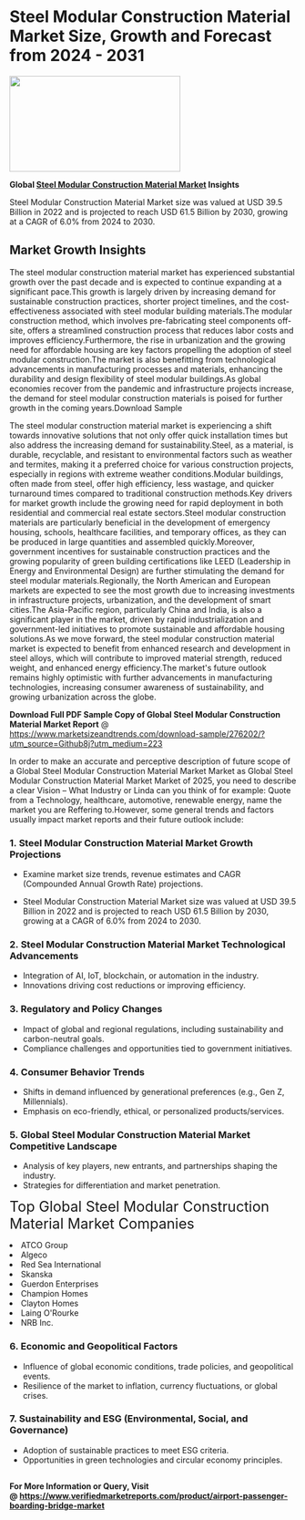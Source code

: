 <H1>Steel Modular Construction Material Market Size, Growth and Forecast from 2024 - 2031</H1><img class="aligncenter size-medium wp-image-584254" src="https://thirdeyenews.in/wp-content/uploads/2024/09/Global-Market-Research-300x168.jpeg" alt="" width="300" height="168" /><p><strong>Global&nbsp;<a href="https://www.marketsizeandtrends.com/download-sample/276202/?utm_source=Github8j?utm_medium=223">Steel Modular Construction Material Market</a> Insights</strong></p><p>Steel Modular Construction Material Market size was valued at USD 39.5 Billion in 2022 and is projected to reach USD 61.5 Billion by 2030, growing at a CAGR of 6.0% from 2024 to 2030.</p><p><h2>Market Growth Insights</h2> <p>The steel modular construction material market has experienced substantial growth over the past decade and is expected to continue expanding at a significant pace.This growth is largely driven by increasing demand for sustainable construction practices, shorter project timelines, and the cost-effectiveness associated with steel modular building materials.The modular construction method, which involves pre-fabricating steel components off-site, offers a streamlined construction process that reduces labor costs and improves efficiency.Furthermore, the rise in urbanization and the growing need for affordable housing are key factors propelling the adoption of steel modular construction.The market is also benefitting from technological advancements in manufacturing processes and materials, enhancing the durability and design flexibility of steel modular buildings.As global economies recover from the pandemic and infrastructure projects increase, the demand for steel modular construction materials is poised for further growth in the coming years.Download Sample </p> <p>The steel modular construction material market is experiencing a shift towards innovative solutions that not only offer quick installation times but also address the increasing demand for sustainability.Steel, as a material, is durable, recyclable, and resistant to environmental factors such as weather and termites, making it a preferred choice for various construction projects, especially in regions with extreme weather conditions.Modular buildings, often made from steel, offer high efficiency, less wastage, and quicker turnaround times compared to traditional construction methods.Key drivers for market growth include the growing need for rapid deployment in both residential and commercial real estate sectors.Steel modular construction materials are particularly beneficial in the development of emergency housing, schools, healthcare facilities, and temporary offices, as they can be produced in large quantities and assembled quickly.Moreover, government incentives for sustainable construction practices and the growing popularity of green building certifications like LEED (Leadership in Energy and Environmental Design) are further stimulating the demand for steel modular materials.Regionally, the North American and European markets are expected to see the most growth due to increasing investments in infrastructure projects, urbanization, and the development of smart cities.The Asia-Pacific region, particularly China and India, is also a significant player in the market, driven by rapid industrialization and government-led initiatives to promote sustainable and affordable housing solutions.As we move forward, the steel modular construction material market is expected to benefit from enhanced research and development in steel alloys, which will contribute to improved material strength, reduced weight, and enhanced energy efficiency.The market's future outlook remains highly optimistic with further advancements in manufacturing technologies, increasing consumer awareness of sustainability, and growing urbanization across the globe.</p><p><span class=""><strong>Download Full PDF Sample Copy of Global Steel Modular Construction Material Market Report</strong> @ <a href="https://www.marketsizeandtrends.com/download-sample/276202/?utm_source=Github8j?utm_medium=223" target="_blank">https://www.marketsizeandtrends.com/download-sample/276202/?utm_source=Github8j?utm_medium=223</a></span></p><p>In order to make an accurate and perceptive description of future scope of a Global&nbsp;Steel Modular Construction Material Market Market as Global&nbsp;Steel Modular Construction Material Market Market of 2025, you need to describe a clear Vision &ndash; What Industry or Linda can you think of for example: Quote from a Technology, healthcare, automotive, renewable energy, name the market you are Reffering to.However, some general trends and factors usually impact market reports and their future outlook include:</p><h3>1.&nbsp;<strong>Steel Modular Construction Material Market Growth Projections</strong></h3><ul><li>Examine market size trends, revenue estimates and CAGR (Compounded Annual Growth Rate) projections.</li><li><p>Steel Modular Construction Material Market size was valued at USD 39.5 Billion in 2022 and is projected to reach USD 61.5 Billion by 2030, growing at a CAGR of 6.0% from 2024 to 2030.</p></li></ul><h3>2.&nbsp;<strong>Steel Modular Construction Material Market Technological Advancements</strong></h3><ul><li>Integration of AI, IoT, blockchain, or automation in the industry.</li><li>Innovations driving cost reductions or improving efficiency.</li></ul><h3>3.&nbsp;<strong>Regulatory and Policy Changes</strong></h3><ul><li>Impact of global and regional regulations, including sustainability and carbon-neutral goals.</li><li>Compliance challenges and opportunities tied to government initiatives.</li></ul><h3>4.&nbsp;<strong>Consumer Behavior Trends</strong></h3><ul><li>Shifts in demand influenced by generational preferences (e.g., Gen Z, Millennials).</li><li>Emphasis on eco-friendly, ethical, or personalized products/services.</li></ul><h3>5.&nbsp;<strong>Global Steel Modular Construction Material Market Competitive Landscape</strong></h3><ul><li>Analysis of key players, new entrants, and partnerships shaping the industry.</li><li>Strategies for differentiation and market penetration.</li></ul><p data-pm-slice="1 1 []"><span style="color: inherit; font-family: inherit; font-size: 25px;">Top Global Steel Modular Construction Material Market Companies</span></p><div class="" data-test-id=""><p><li>ATCO Group</li><li> Algeco</li><li> Red Sea International</li><li> Skanska</li><li> Guerdon Enterprises</li><li> Champion Homes</li><li> Clayton Homes</li><li> Laing O'Rourke</li><li> NRB Inc.</li></p></div><h3>6.&nbsp;<strong>Economic and Geopolitical Factors</strong></h3><ul><li>Influence of global economic conditions, trade policies, and geopolitical events.</li><li>Resilience of the market to inflation, currency fluctuations, or global crises.</li></ul><h3>7.&nbsp;<strong>Sustainability and ESG (Environmental, Social, and Governance)</strong></h3><ul><li>Adoption of sustainable practices to meet ESG criteria.</li><li>Opportunities in green technologies and circular economy principles.</li></ul><h2><strong style="font-size: 14px;">For More Information or Query, Visit @&nbsp;</strong><a style="background-color: #ffffff; font-size: 14px;" href="https://www.marketsizeandtrends.com/report/steel-modular-construction-material-market/" target="_blank">https://www.verifiedmarketreports.com/product/airport-passenger-boarding-bridge-market</a></h2>